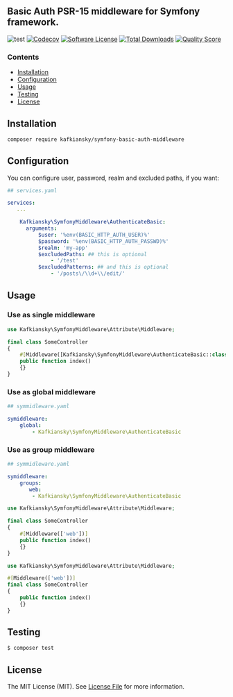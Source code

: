## Basic Auth PSR-15 middleware for Symfony framework.

![test](https://github.com/kafkiansky/symfony-basic-auth-middleware/workflows/test/badge.svg?event=push)
[![Codecov](https://codecov.io/gh/kafkiansky/symfony-basic-auth-middleware/branch/master/graph/badge.svg)](https://codecov.io/gh/kafkiansky/symfony-basic-auth-middleware)
[![Software License](https://img.shields.io/badge/license-MIT-brightgreen.svg?style=flat-square)](LICENSE.md)
[![Total Downloads](https://img.shields.io/packagist/dt/kafkiansky/symfony-basic-auth-middleware.svg?style=flat-square)](https://packagist.org/packages/kafkiansky/symfony-basic-auth-middleware)
[![Quality Score](https://img.shields.io/scrutinizer/g/kafkiansky/symfony-basic-auth-middleware.svg?style=flat-square)](https://scrutinizer-ci.com/g/kafkiansky/symfony-basic-auth-middleware)

### Contents

- [Installation](#installation)
- [Configuration](#configuration)
- [Usage](#usage)
- [Testing](#testing)
- [License](#license)


## Installation


```bash
composer require kafkiansky/symfony-basic-auth-middleware
```

## Configuration

You can configure user, password, realm and excluded paths, if you want:

```yaml
## services.yaml

services:
   ...

    Kafkiansky\SymfonyMiddleware\AuthenticateBasic:
      arguments:
          $user: '%env(BASIC_HTTP_AUTH_USER)%'
          $password: '%env(BASIC_HTTP_AUTH_PASSWD)%'
          $realm: 'my-app'
          $excludedPaths: ## this is optional
              - '/test'
          $excludedPatterns: ## and this is optional
              - '/posts\/\\d+\\/edit/'
```

## Usage

### Use as single middleware

```php
use Kafkiansky\SymfonyMiddleware\Attribute\Middleware;

final class SomeController
{
    #[Middleware([Kafkiansky\SymfonyMiddleware\AuthenticateBasic::class])]
    public function index()
    {}
}
```

### Use as global middleware

```yaml
## symmidleware.yaml

symiddleware:
    global:
        - Kafkiansky\SymfonyMiddleware\AuthenticateBasic
```

### Use as group middleware

```yaml
## symmidleware.yaml

symiddleware:
    groups:
       web:
        - Kafkiansky\SymfonyMiddleware\AuthenticateBasic
```

```php
use Kafkiansky\SymfonyMiddleware\Attribute\Middleware;

final class SomeController
{
    #[Middleware(['web'])]
    public function index()
    {}
}
```

```php
use Kafkiansky\SymfonyMiddleware\Attribute\Middleware;

#[Middleware(['web'])]
final class SomeController
{
    public function index()
    {}
}
```

## Testing

``` bash
$ composer test
```  

## License

The MIT License (MIT). See [License File](LICENSE.md) for more information.
